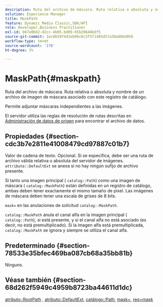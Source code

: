 ```yaml
---
description: Ruta del archivo de máscara. Ruta relativa o absoluta y nombre de un archivo de imagen de máscara asociado con este registro de catálogo.
solution: Experience Manager
title: MaskPath
feature: Dynamic Media Classic,SDK/API
role: Developer,Business Practitioner
exl-id: b67e0b62-d2cc-4b05-bd09-65b206466df5
source-git-commit: 1ec8b59f442eb96c6c3f5f1405d57a38a86bd056
workflow-type: tm+mt
source-wordcount: '176'
ht-degree: 3%

---
```


# MaskPath{#maskpath}

Ruta del archivo de máscara. Ruta relativa o absoluta y nombre de un archivo de imagen de máscara asociado con este registro de catálogo.

Permite adjuntar máscaras independientes a las imágenes.

El servidor utiliza las reglas de resolución de rutas descritas en [Administración de datos de origen](/help/aem-is-ir-api/is-api/image-serving-api-ref/c-configuration-and-administration/c-configuration-and-administration.md) para encontrar el archivo de datos.

## Propiedades {#section-cdc3b7e2811e41008479cd97887c01b7}

Valor de cadena de texto. Opcional. Si se especifica, debe ser una ruta de archivo válida relativa o absoluta del servidor de imágenes. `attribute::DefaultExt` se anexa si no hay ningún sufijo de archivo presente.

Si tanto una imagen principal ( `catalog::Path`) como una imagen de máscara ( `catalog::MaskPath`) están definidas en un registro de catálogo, ambas deben tener exactamente el mismo tamaño de píxel. Las imágenes de máscara deben tener una escala de grises de 8 bits.

`mask=` en las anulaciones de solicitud  `catalog::MaskPath`.

`catalog::MaskPath` anula el canal alfa en la imagen principal (  `catalog::Path`), si está presente, y si el canal alfa no está asociado (es decir, no está premultiplicado). Si la imagen alfa está premultiplicada, `catalog::MaskPath` se ignora y siempre se utiliza el canal alfa.

## Predeterminado {#section-78533e35bfec469ba087cb68a35bb81b}

Ninguno.

## Véase también {#section-68d262f5949c4959b8723ba44611d1dc}

[atributo::RootPath](/help/aem-is-ir-api/is-api/image-catalog/image-serving-api-ref/c-image-catalog-reference/c-attributes-reference/r-rootpath.md) ,  [atributo::DefaultExt](/help/aem-is-ir-api/is-api/image-catalog/image-serving-api-ref/c-image-catalog-reference/c-attributes-reference/r-defaultext.md),  [catálogo::Path](../../../../../../is-api/image-catalog/image-serving-api-ref/c-image-catalog-reference/c-image-svg-data-reference/c-image-data-reference/r-path-cat.md#reference-306afcaff172440ca81b85da8d78213c),  [mask=](/help/aem-is-ir-api/is-api/http-ref/image-serving-api-ref/c-http-protocol-reference/c-command-reference/r-mask.md),  [req=mask](/help/aem-is-ir-api/is-api/http-ref/image-serving-api-ref/c-http-protocol-reference/c-command-reference/r-req/r-req.md)

